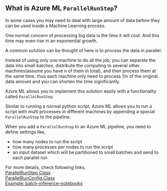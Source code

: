 ## What is Azure ML `ParallelRunStep`?

In some cases you may need to deal with large amount of data before they can be used inside a Machine Learning process.

One normal concern of processing big data is the time it will cost. And this time may even rise in an exponential growth.

A common solution can be thought of here is to process the data in parallel. 

Instead of using only one machine to do all the job, you can separate the data into small batches,  distribute the computing to several other machines(assume you have n of them in total), and then process them at the same time, thus each machine only need to process 1/n of the original data amount and you can shorten the time significantly.

Azure ML allows you to implement this solution easily with a functionality called `ParallelRunStep`.

Similar to running a normal python script, Azure ML allows you to run a script with multi processes in different machines by appending a special `ParallelRunStep` to the pipeline. 

When you add a `ParallelRunStep` to an Azure ML pipeline, you need to define settings like,
- how many nodes to run the script
- how many processes per nodes to run the script
- an input dataset which will be partitioned to small batches and send to each parallel run

For more details, check following links,  
[ParallelRunStep Class](https://docs.microsoft.com/en-us/python/api/azureml-contrib-pipeline-steps/azureml.contrib.pipeline.steps.parallelrunstep?view=azure-ml-py)  
[ParallelRunConfig Class](https://docs.microsoft.com/en-us/python/api/azureml-pipeline-steps/azureml.pipeline.steps.parallelrunconfig?view=azure-ml-py)  
[Example: batch-inference-notebooks](https://github.com/Azure/MachineLearningNotebooks/tree/master/how-to-use-azureml/machine-learning-pipelines/parallel-run)
